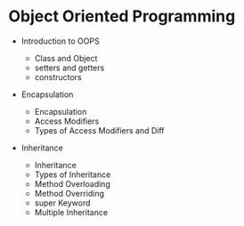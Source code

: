 # Object Oriented Programming

- Introduction to OOPS
  - Class and Object
  - setters and getters
  - constructors
  
- Encapsulation
  - Encapsulation
  - Access Modifiers
  - Types of Access Modifiers and Diff
  
- Inheritance
  - Inheritance
  - Types of Inheritance
  - Method Overloading
  - Method Overriding
  - super Keyword
  - Multiple Inheritance
